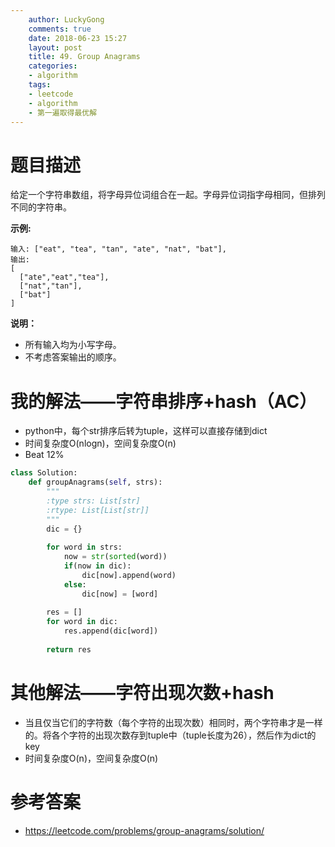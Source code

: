 ```yaml
---
    author: LuckyGong
    comments: true
    date: 2018-06-23 15:27
    layout: post
    title: 49. Group Anagrams
    categories:
    - algorithm
    tags:
    - leetcode
    - algorithm
    - 第一遍取得最优解
---
```


# 题目描述

给定一个字符串数组，将字母异位词组合在一起。字母异位词指字母相同，但排列不同的字符串。

**示例:**

```
输入: ["eat", "tea", "tan", "ate", "nat", "bat"],
输出:
[
  ["ate","eat","tea"],
  ["nat","tan"],
  ["bat"]
]
```

**说明：**

- 所有输入均为小写字母。
- 不考虑答案输出的顺序。

# 我的解法——字符串排序+hash（AC）

- python中，每个str排序后转为tuple，这样可以直接存储到dict
- 时间复杂度O(nlogn)，空间复杂度O(n)
- Beat 12%

```python
class Solution:
    def groupAnagrams(self, strs):
        """
        :type strs: List[str]
        :rtype: List[List[str]]
        """
        dic = {}
        
        for word in strs:
            now = str(sorted(word))
            if(now in dic):
                dic[now].append(word)
            else:
                dic[now] = [word]
                
        res = []
        for word in dic:
            res.append(dic[word])
        
        return res
```

# 其他解法——字符出现次数+hash

- 当且仅当它们的字符数（每个字符的出现次数）相同时，两个字符串才是一样的。将各个字符的出现次数存到tuple中（tuple长度为26），然后作为dict的key
-   时间复杂度O(n)，空间复杂度O(n)

# 参考答案

- https://leetcode.com/problems/group-anagrams/solution/